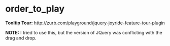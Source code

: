 # order_to_play

**Tooltip Tour:** http://zurb.com/playground/jquery-joyride-feature-tour-plugin

**NOTE:** I tried to use this, but the version of JQuery was conflicting with the drag and drop.
